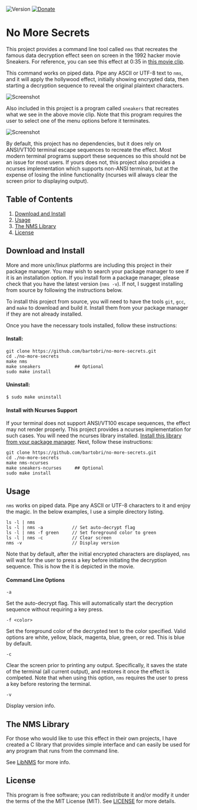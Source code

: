 ![Version](https://img.shields.io/badge/Version-0.3.3-green.svg)
[![Donate](https://img.shields.io/badge/Donate-PayPal_and_Bitcoin-green.svg)](https://github.com/bartobri/tips)

No More Secrets
===============

This project provides a command line tool called `nms` that recreates the
famous data decryption effect seen on screen in the 1992 hacker movie Sneakers.
For reference, you can see this effect at 0:35 in [this movie clip](https://www.youtube.com/watch?v=F5bAa6gFvLs&t=35).

This command works on piped data. Pipe any ASCII or UTF-8 text to `nms`,
and it will apply the hollywood effect, initially showing encrypted data,
then starting a decryption sequence to reveal the original plaintext characters.

![Screenshot](http://www.brianbarto.info/extern/images/nms/nms.gif)

Also included in this project is a program called `sneakers` that recreates
what we see in the above movie clip. Note that this program requires the
user to select one of the menu options before it terminates.

![Screenshot](http://www.brianbarto.info/extern/images/nms/sneakers.gif)

By default, this project has no dependencies, but it does rely on ANSI/VT100
terminal escape sequences to recreate the effect. Most modern terminal
programs support these sequences so this should not be an issue for most
users. If yours does not, this project also provides a ncurses implementation
which supports non-ANSI terminals, but at the expense of losing the inline
functionality (ncurses will always clear the screen prior to displaying output).

Table of Contents
-----------------

1. [Download and Install](#download-and-install)
2. [Usage](#usage)
3. [The NMS Library](#the-nms-library)
4. [License](#license)

Download and Install
--------------------

More and more unix/linux platforms are including this project in their
package manager. You may wish to search your package manager to see if it
is an installation option. If you install form a package manager, please
check that you have the latest version (`nms -v`). If not, I suggest
installing from source by following the instructions below.

To install this project from source, you will need to have the tools `git`,
`gcc`, and `make` to download and build it. Install them from your package
manager if they are not already installed.

Once you have the necessary tools installed, follow these instructions:

#### Install:
```
git clone https://github.com/bartobri/no-more-secrets.git
cd ./no-more-secrets
make nms
make sneakers             ## Optional
sudo make install
```

#### Uninstall:

```
$ sudo make uninstall
```

#### Install with Ncurses Support

If your terminal does not support ANSI/VT100 escape sequences, the effect
may not render properly. This project provides a ncurses implementation
for such cases. You will need the ncurses library installed. [Install this
library from your package manager](NCURSES.md). Next, follow these instructions:

```
git clone https://github.com/bartobri/no-more-secrets.git
cd ./no-more-secrets
make nms-ncurses
make sneakers-ncurses     ## Optional
sudo make install
```

Usage
-----

`nms` works on piped data. Pipe any ASCII or UTF-8 characters to it and
enjoy the magic. In the below examples, I use a simple directory listing.

```
ls -l | nms
ls -l | nms -a           // Set auto-decrypt flag
ls -l | nms -f green     // Set foreground color to green
ls -l | nms -c           // Clear screen
nms -v                   // Display version
```

Note that by default, after the initial encrypted characters are displayed,
`nms` will wait for the user to press a key before initiating the decryption
sequence. This is how the it is depicted in the movie.

#### Command Line Options

`-a`

Set the auto-decrypt flag. This will automatically start the
decryption sequence without requiring a key press.

`-f <color>`

Set the foreground color of the decrypted text to the color
specified. Valid options are white, yellow, black, magenta, blue, green,
or red. This is blue by default.

`-c`

Clear the screen prior to printing any output. Specifically,
it saves the state of the terminal (all current output), and restores it
once the effect is comlpeted. Note that when using this option, `nms` requires
the user to press a key before restoring the terminal.

`-v`

Display version info.

The NMS Library
---------------

For those who would like to use this effect in their own projects, I have
created a C library that provides simple interface and can easily be used
for any program that runs from the command line.

See [LibNMS](https://github.com/bartobri/libnms) for more info.

License
-------

This program is free software; you can redistribute it and/or modify it
under the terms of the the MIT License (MIT). See [LICENSE](LICENSE) for
more details.
